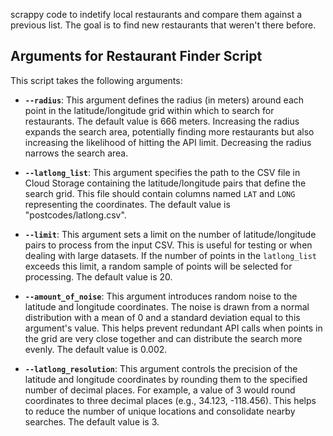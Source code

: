 scrappy code to indetify local restaurants and compare them against a previous list. The goal is to find new restaurants that weren't there before. 


## Arguments for Restaurant Finder Script

This script takes the following arguments:

*   **`--radius`**:  This argument defines the radius (in meters) around each point in the latitude/longitude grid within which to search for restaurants.  The default value is 666 meters.  Increasing the radius expands the search area, potentially finding more restaurants but also increasing the likelihood of hitting the API limit.  Decreasing the radius narrows the search area.

*   **`--latlong_list`**: This argument specifies the path to the CSV file in Cloud Storage containing the latitude/longitude pairs that define the search grid. This file should contain columns named `LAT` and `LONG` representing the coordinates.  The default value is "postcodes/latlong.csv".

*   **`--limit`**:  This argument sets a limit on the number of latitude/longitude pairs to process from the input CSV.  This is useful for testing or when dealing with large datasets. If the number of points in the  `latlong_list` exceeds this limit, a random sample of points will be selected for processing.  The default value is 20.

*   **`--amount_of_noise`**:  This argument introduces random noise to the latitude and longitude coordinates. The noise is drawn from a normal distribution with a mean of 0 and a standard deviation equal to this argument's value.  This helps prevent redundant API calls when points in the grid are very close together and can distribute the search more evenly.  The default value is 0.002.

*   **`--latlong_resolution`**: This argument controls the precision of the latitude and longitude coordinates by rounding them to the specified number of decimal places. For example, a value of 3 would round coordinates to three decimal places (e.g., 34.123, -118.456).  This helps to reduce the number of unique locations and consolidate nearby searches. The default value is 3.

